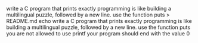 write a C program that prints exactly programming is like building a multilingual puzzle, followed by a new line. use the function puts > README.md
echo write a C program that prints exactly programming is like building a multilingual puzzle, followed by a new line. use the function puts you are not allowed to use printf your program should end with the value 0
